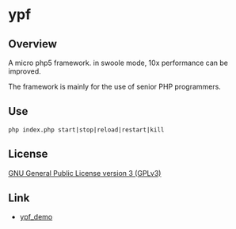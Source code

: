 # ypf

## Overview
A micro php5 framework. in swoole mode, 10x performance can be improved.

The framework is mainly for the use of senior PHP programmers.


## Use

```
php index.php start|stop|reload|restart|kill
```

## License

[GNU General Public License version 3 (GPLv3)](https://github.com/opencart/opencart/blob/master/license.txt)

## Link

- [ypf_demo](https://github.com/millken/ypf_demo)
